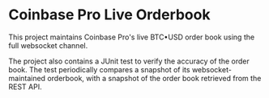# Coinbase Pro Live Orderbook

This project maintains Coinbase Pro's live BTC•USD order book using the full websocket channel. 

The project also contains a JUnit test to verify the accuracy of the order book. The test periodically compares a snapshot of its websocket-maintained orderbook, with a snapshot of the order book retrieved from the REST API.

